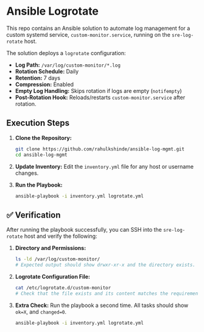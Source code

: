 # Ansible Logrotate

This repo contains an Ansible solution to automate log management for a custom systemd service, `custom-monitor.service`, running on the `sre-log-rotate` host.

The solution deploys a `logrotate` configuration:

* **Log Path:** `/var/log/custom-monitor/*.log`
* **Rotation Schedule:** Daily
* **Retention:** 7 days
* **Compression:** Enabled
* **Empty Log Handling:** Skips rotation if logs are empty (`notifempty`)
* **Post-Rotation Hook:** Reloads/restarts `custom-monitor.service` after rotation.

## Execution Steps

1.  **Clone the Repository:**
    ```bash
    git clone https://github.com/rahulkshinde/ansible-log-mgmt.git
    cd ansible-log-mgmt
    ```

2.  **Update Inventory:**
    Edit the `inventory.yml` file for any host or username changes.

3.  **Run the Playbook:**
    ```bash
    ansible-playbook -i inventory.yml logrotate.yml
    ```

## ✅ Verification

After running the playbook successfully, you can SSH into the `sre-log-rotate` host and verify the following:

1.  **Directory and Permissions:**
    ```bash
    ls -ld /var/log/custom-monitor/
    # Expected output should show drwxr-xr-x and the directory exists.
    ```

2.  **Logrotate Configuration File:**
    ```bash
    cat /etc/logrotate.d/custom-monitor
    # Check that the file exists and its content matches the requirements (daily, rotate 7, etc.)
    ```

3.  **Extra Check:**
    Run the playbook a second time. All tasks should show `ok=X`, and `changed=0`.
    ```bash
    ansible-playbook -i inventory.yml logrotate.yml
    ```
